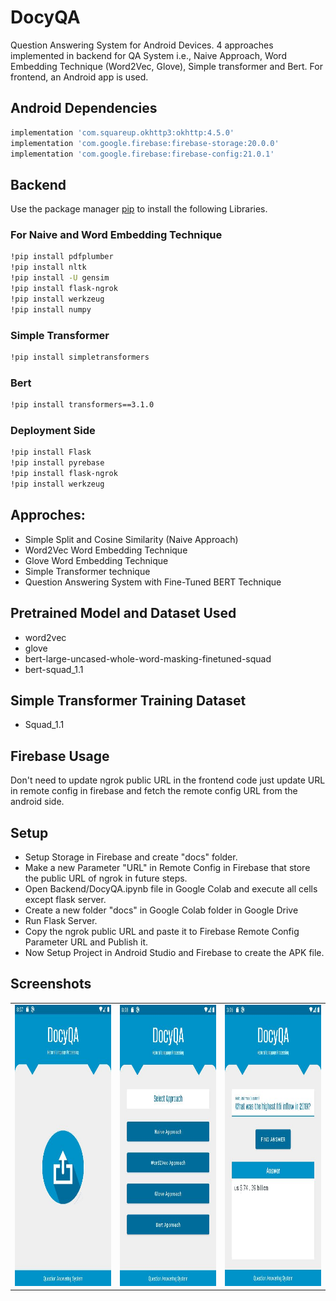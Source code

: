 # DocyQA
Question Answering System for Android Devices. 4 approaches implemented in backend for QA System i.e., Naive Approach, Word Embedding Technique (Word2Vec, Glove), Simple transformer and Bert. For frontend, an Android app is used.

## Android Dependencies
```bash
implementation 'com.squareup.okhttp3:okhttp:4.5.0'
implementation 'com.google.firebase:firebase-storage:20.0.0'
implementation 'com.google.firebase:firebase-config:21.0.1'
```

## Backend

Use the package manager [pip](https://pip.pypa.io/en/stable/) to install the following Libraries.

### For Naive and Word Embedding Technique
```bash
!pip install pdfplumber
!pip install nltk
!pip install -U gensim
!pip install flask-ngrok
!pip install werkzeug
!pip install numpy
```

### Simple Transformer
```bash
!pip install simpletransformers
```

### Bert
```bash
!pip install transformers==3.1.0
```

### Deployment Side
```bash
!pip install Flask
!pip install pyrebase
!pip install flask-ngrok
!pip install werkzeug
```

## Approches:
- Simple Split and Cosine Similarity (Naive Approach)
- Word2Vec Word Embedding Technique
- Glove Word Embedding Technique
- Simple Transformer technique
- Question Answering System with Fine-Tuned BERT Technique

## Pretrained Model and Dataset Used
- word2vec
- glove
- bert-large-uncased-whole-word-masking-finetuned-squad
- bert-squad_1.1


## Simple Transformer Training Dataset
- Squad_1.1

## Firebase Usage
Don't need to update ngrok public URL in the frontend code just update URL in remote config in firebase and fetch the remote config URL from the android side.

## Setup

- Setup Storage in Firebase and create "docs" folder.
- Make a new Parameter "URL" in Remote Config in Firebase that store the public URL of ngrok in future steps.
- Open Backend/DocyQA.ipynb file in Google Colab and execute all cells except flask server.
- Create a new folder "docs" in Google Colab folder in Google Drive
- Run Flask Server.
- Copy the ngrok public URL and paste it to Firebase Remote Config Parameter URL and Publish it.
- Now Setup Project in Android Studio and Firebase to create the APK file.

## Screenshots
<table>
<tr>
    <td><img src="https://raw.githubusercontent.com/SatyamSoni23/DocyQA/master/Screenshots/q1.JPG" width=340 height=450 padding = "20"/></td>
    <td><img src="https://raw.githubusercontent.com/SatyamSoni23/DocyQA/master/Screenshots/q2.JPG" width=340 height=450 padding = "20"/></td>
    <td><img src="https://raw.githubusercontent.com/SatyamSoni23/DocyQA/master/Screenshots/q3.JPG" width=340 height=450 padding = "20"/></td>
  </tr>
</table>
